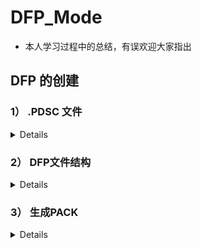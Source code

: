 # DFP_Mode
- 本人学习过程中的总结，有误欢迎大家指出


  
## DFP 的创建

### 1） .PDSC 文件
<details>
  
#### 1.0）介绍

- CMSIS Pack 描述文件（Pack Description File）是 CMSIS-Pack 系统中的核心文件，用于描述和定义一个设备家族包（DFP, Device Family Pack）或其他软件包的内容和结构。
- 它通过 XML 格式来表达，包含关于设备、组件、库、驱动程序、示例代码等的信息，并为开发工具（如 Keil MDK、IAR 等）提供用于集成和管理这些资源的元数据。

#### 1.1）参考文档

- [CMSIS-Pack Components Documentation](https://www.keil.com/pack/doc/CMSIS_Dev/Pack/html/cp_SWComponents.html)
- [CMSIS-Pack DFP Creation Guide](https://www.keil.com/pack/doc/CMSIS_Dev/Pack/html/createPack_DFP.html#:~:text=A%20Software%20Pack%20that%20contains%20a%20%3Cdevices%3E%20element,device%20or%20a%20device%20family%20in%20more%20detail.)

#### 1.2）命名格式

- `Vendor.Name.pdsc`
- `Vendor` 为供应商名，在 `PACK.xsd` 中有登记，开发过程中使用“Generic:5”代替。
- `Name` 为家族名，如芯片 MVCM3 包含 MVCM3100 和 MVCM3200，则 `Name` 为 MVCM3。

#### 1.3）文件格式

##### 1.3.1）结构示例
```xml
<?xml version="1.0" encoding="UTF-8"?> <!--表示该文件使用 XML 1.0 标准并采用 UTF-8 编码。-->

<package schemaVersion="1.4.0" xmlns:xs="http://www.w3.org/2001/XMLSchema-instance" xs:noNamespaceSchemaLocation="PACK.xsd">
<!--定义整个软件包；指定该 .pdsc 文件所遵循的 CMSIS Pack 描述文件的架构版本；根据URL和PACK.xsd验证XML文档结构是否符合规范-->

    <vendor></vendor>                   <!--供应商-->
    <name></name>                       <!--家族名-->

    <url></url>                         <!--定义包的下载路径（若为空则Pack Installer显示Offline）-->
    <description></description>         <!--描述-->
    <supportContact></supportContact>   <!--联系方式联系方式-->
    <license>Docs/license.txt</license> <!--许可文件-->
    <releases></releases>               <!--发行的版本日期等信息-->
    <keywords></keywords>               <!--搜索用关键词-->

    <devices></devices>                 <!--见1.32)-->
    <conditions></conditions>           <!--见1.32)-->
    <components></components>           <!--见1.32)-->

</package>
```
##### 1.3.2）关键部分示例：
<details>
  
- 在下面的部分中，将为来自设备供应商MyVendor的虚拟设备族MVCM3创建DFP。
- 设备族由四个成员组成，分为两个子族。
- mvcm3系列的规格如下:  
![loading](asset/MVCM3.png "官方示例")

- 设备信息（devices）
```xml
<devices>
    <family Dfamily="MVCM3 Series" Dvendor="Generic:5">
    <processor Dcore="Cortex-M3" DcoreVersion="r2p1" Dfpu="0" Dmpu="0" Dendian="Little-endian"/>
    <description>
        The MVCM3 device family contains an ARM Cortex-M3 processor, running up to 100 MHz with a versatile set of on-chip peripherals.
    </description>
    <!-- ************************  Sub-family 'MVCM3100'  **************************** -->
    <subFamily DsubFamily="MVCM3100">
        <processor  Dclock="50000000"/>
        <!-- *************************  Device 'MVCM3110'  ***************************** -->
        <device Dname="MVCM3110">
        <memory     name="IROM1"  access="rx"       start="0x00000000"  size="0x4000"     startup="1"   default="1"/>
        <memory     name="IRAM1"  access="rw"       start="0x20000000"  size="0x0800"     init   ="0"   default="1"/>
        </device>
        <!-- *************************  Device 'MVCM3120'  ***************************** -->
        <device Dname="MVCM3120">
        <memory     name="IROM1"  access="rx"        start="0x00000000"  size="0x8000"     startup="1"   default="1"/>
        <memory     name="IRAM1"  access="rx"        start="0x20000000"  size="0x1000"     init   ="0"   default="1"/>
        </device>
    </subFamily>
    <!-- ************************  Sub Family 'MVCM3200'  **************************** -->
    <subFamily DsubFamily="MVCM3200">
        <processor  Dclock="100000000"/>
        <!-- *************************  Device 'MVCM3250'  ***************************** -->
        <device Dname="MVCM3250">
        <memory     name="IROM1"  access="rx"         start="0x00000000"  size="0x4000"     startup="1"   default="1"/>
        <memory     name="IRAM1"  access="rw"         start="0x20000000"  size="0x0800"     init   ="0"   default="1"/>
        </device>
        <!-- *************************  Device 'MVCM3260'  ***************************** -->
        <device Dname="MVCM3260">
        <memory     name="IROM1"  access="rx"         start="0x00000000"  size="0x8000"     startup="1"   default="1"/>
        <memory     name="IRAM1"  access="rw"         start="0x20000000"  size="0x1000"     init   ="0"   default="1"/>
        </device>
    </subFamily>
    </family>
</devices>
```
- 条件（conditions）
```xml
<conditions>
    <condition id="MVCM3 CMSIS-Core">
    <!-- conditions selecting Devices -->
    <description>MyVendor MVCM3 Series devices and CMSIS-Core (Cortex-M)</description>
    <require Cclass="CMSIS" Cgroup="Core"/>
    <require Dvendor="Generic:5" Dname="MVCM3*"/>
    </condition>
    
    <condition id="Startup ARM">
    <description>Startup assembler file for ARMCC</description>
    <require Tcompiler="ARMCC"/>
    </condition>

    <condition id="Startup GCC">
    <description>Startup assembler file for GCC</description>
    <require Tcompiler="GCC"/>
    </condition>

    <condition id="Startup IAR">
    <description>Startup assembler file for IAR</description>
    <require Tcompiler="IAR"/>
    </condition>
</conditions>
```                
- 组件（components）
```xml
<components>
    <component Cclass="Device" Cgroup="Startup" Cversion="0.0.1" condition="MVCM3 CMSIS-Core">
    <description>System Startup for MyVendor MVCM3 Series</description>
    <files>
        <!--  include folder -->
        <file category="include" name="Device/Include/"/>
        <file category="source"  name="Device/Source/ARM/startup_MVCM3.s" attr="config" condition="Startup ARM" version="1.0.0"/>
        <file category="source"  name="Device/Source/GCC/startup_MVCM3.s" attr="config" condition="Startup GCC" version="1.0.0"/>
        <file category="source"  name="Device/Source/IAR/startup_MVCM3.s" attr="config" condition="Startup IAR" version="1.0.0"/>
        <file category="source"  name="Device/Source/system_MVCM3.c"  attr="config" version="1.0.0"/>
    </files>
    </component>
</components>
```

</details>
</details>

### 2） DFP文件结构  
<details>  

#### 2.1）示例：
  
![loading](asset/struct.png "示例结构")

#### 2.2）Device:

- 介绍：放置启动文件（startup_device.s）、系统文件（system_device.c system_device.h）、寄存器文件（device.h）以及库函数等文件。
- 示例：
  
  ![loading](asset/device.png "device")
  ![loading](asset/source.png "source")
  ![loading](asset/include.png "include")
  ![loading](asset/startup.png "startup")

##### 2.2.1）startup_device.s：

- 设备上电或复位后执行的第一段代码。它负责在硬件复位后初始化堆栈、设置中断向量表、初始化全局和静态变量，并最终跳转到主程序的 main() 函数。

##### 2.2.2）system_device.c：

- 设备初始化的核心文件，负责对系统时钟、外设时钟、内存布局等进行配置。包含了 SystemInit() 函数，该函数在设备启动时被 startup_device.s 调用，进行硬件初始化。

##### 2.2.3）system_device.h：

- 为 system_device.c 中的系统初始化函数提供声明，同时包含一些与系统初始化相关的常量、宏和外部变量声明（如 SystemCoreClock）。

##### 2.2.4）device.h：

- 定义设备的外设寄存器映射、位域、内存地址等内容，使开发者可以通过结构体和宏访问设备外设。
- 可以通过CMSIS提供的SVDConv工具依据你的SVD文件直接生成

#### 2.3）Flash:
- 参考文档：
  - [Pack with Device Support](https://www.keil.com/pack/doc/CMSIS_Dev/Pack/html/createPack_DFP.html#:~:text=A%20Software%20Pack%20that%20contains%20a%20%3Cdevices%3E%20element,device%20or%20a%20device%20family%20in%20more%20detail.)
  - [Flash Programming](https://www.keil.com/pack/doc/CMSIS_Dev/Pack/html/flashAlgorithm.html)
  - [利用MDK的FLM文件制作通用flash驱动](https://cloud.tencent.com/developer/article/2230443)
  - [从零编写STM32H7的MDK SPI FLASH下载算法](https://mp.weixin.qq.com/s/IpEG3jN-Nx4Dm1ETxNBkgg)
- 示例：
![loading](asset/flash.png "flash")

##### 2.3.1）操作流程：  

- 1）将以下文件复制到你的 Vendor.Device.Version/Flash下
  - 一般位于Keil_v5\ARM\Flash\_Template路径下（v540版本）
  - 其中的FlashOS.h位于上级目录（v540版本）
![loading](asset/flash0.png "flash0") 
- 2）修改其中的三个工程文件，将“NewDevice”替换为你的设备名
- 3）修改其中的FlashDev.c和FlashPrg.c文件
- 4）通过Keil生成FLM文件

##### 2.3.2）修改FlashDev.c：  
- 1）介绍：
  - 定义一个FlashDevice结构体用于描述 Flash 设备的详细特性描述，包括设备的大小、扇区布局、页大小等信息。
  - 为工具提供必要的元数据，以便在进行 Flash 操作（如擦除、编程、读取）时，能够正确处理设备的存储布局。
- 2）示例：
  ```c
    struct FlashDevice const FlashDevice  =  {
       FLASH_DRV_VERS,             // 驱动版本
       "Example Flash",            // 设备名称
       ONCHIP,                     // 设备类型（片上 Flash）
       0x08000000,                 // 起始地址
       0x00100000,                 // 总大小 (1MB)
       256,                        // 页大小
       0,                          // 保留
       0xFF,                       // 擦除后的默认值
       5000,                       // 编程超时（毫秒）
       10000,                      // 擦除超时（毫秒）
       
       // 扇区布局
       0x08000000, 0x1000,    // 每个扇区 4KB
       0x08010000, 0x20000,   // 每个扇区 128KB
       SECTOR_END 
    };
  ```

##### 2.3.3）修改FlashPrg.c：  
- 1）介绍：
  - Keil 环境下的 Flash 编程算法的实现文件，它通过与 Flash 控制器的直接交互来完成擦除、写入、校验等操作。
- 2）示例：
  ```c
  int Init (unsigned long adr, unsigned long clk, unsigned long fnc) {
      // 初始化 Flash 编程设置，如地址和时钟频率
      // 配置寄存器，准备擦除或编程操作
      return 0;
  }
  
  int UnInit (unsigned long fnc) {
      // 反初始化，释放 Flash 资源
      return 0;
  }

  int EraseSector (unsigned long adr) {
      // 擦除指定地址的扇区
      return 0;
  }
  
  int EraseChip (void) {
      //擦除整个 Flash 存储器
      return 0;
  }
  
  int ProgramPage (unsigned long adr, unsigned long sz, unsigned char *buf) {
      // 将数据写入指定的 Flash 页面
      return 0;
  }
  ```
##### 2.3.4）生成FLM：  
- 1）打开Flash文件夹的工程
  ![loading](asset/flash1.png "flash1")
- 2）将输出文件命名为设备名
  ![loading](asset/flash2.png "flash2")
- 3）编译
- 4）在PDSC文件中添加FLM文件的路径,如下：
```xml
<device Dname="MVCM3110">
  <algorithm name="Flash/MVCM3.FLM" start="0x00000000" size="0x4000" default="1"/>
  <memory     name="IROM1"  access="rx"       start="0x00000000"  size="0x4000"     startup="1"   default="1"/>
  <memory     name="IRAM1"  access="rw"       start="0x20000000"  size="0x0800"     init   ="0"   default="1"/>
</device>
``` 
- 5）重新生成pack并导入，在对应的工程中可以看到
  ![loading](asset/flash3.png "flash3")
#### 2.4）SVD:

![loading](asset/svd.png "svd")
##### 2.4.1）介绍:
- 定义：SVD（System View Description） 文件是 CMSIS（Common Microcontroller Software Interface Standard） 中的定义的一个 XML 格式的纯文本文件，其包含了芯片内核、芯片所具有的外设以及内核和外设的寄存器的完整描述
- 作用：
  - 生成头文件（device.h）：使用相关工具命令（SVDConv.exe device.svd -o Output -b Output/device.log --generate=header）就可以根据编写的 SVD 文件直接生成芯片的顶级头文件（device.svd --> device.h）
  - 调试 ：SVD 文件最主要的目的是调试时直接显示寄存器的每个比特位的状态。
- 参考文档：
  - [TIH64 之一 编写 TIH64Vx690 的 SVD 文件及使用 SVD 辅助调试_svd 和 sfr文件的区别](https://blog.csdn.net/zcshoucsdn/article/details/127144450)
  - [System View Description](https://www.keil.com/pack/doc/CMSIS_Dev/SVD/html/index.html)

##### 2.4.2）文件格式:

<details>
  
- 参考文档：
  - [SVD Description (*.svd) Format](https://www.keil.com/pack/doc/CMSIS_Dev/SVD/html/svd_Format_pg.html)
  - [/device element](https://www.keil.com/pack/doc/CMSIS_Dev/SVD/html/elem_device.html)
  - [/device/cpu element](https://www.keil.com/pack/doc/CMSIS_Dev/SVD/html/elem_cpu.html)
  - [/device/peripherals element](https://www.keil.com/pack/doc/CMSIS_Dev/SVD/html/elem_peripherals.html)
  - [/device/peripherals/peripheral/registers element](https://www.keil.com/pack/doc/CMSIS_Dev/SVD/html/elem_registers.html)
  - [Special Elements](https://www.keil.com/pack/doc/CMSIS_Dev/SVD/html/elem_special.html)
- 示例：
  - [SVD File Example](https://www.keil.com/pack/doc/CMSIS_Dev/SVD/html/svd_Example_pg.html)
  - 顶层元素结构：
  - ![loading](asset/svd0.png "svd0")
  - 外设元素结构
  - ![loading](asset/svd1.png "svd1")
  
</details>

##### 2.4.3）各元素解析:

<details>
  
</details>

</details>

### 3） 生成PACK
<details>

- 脚本介绍：
  - 检查PDSC文件的可用性、复制PDSC文件到文件目录、在文件目录运行PackChk.exe、在工作目录创建一个包文件。它会被称为 Vendor.Device.Version.pack
- 具体步骤：
  - 1）进入DFP文件夹下
  - 2）完善DPSC文件的内容
  - 3）修改gen_pack.sh内的部分内容（具体脚本中有解释）
  - 4）运行脚本（使用git bash打开DFP文件夹并在运行脚本）

</details>
